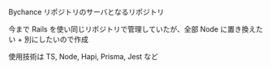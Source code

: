 Bychance リポジトリのサーバとなるリポジトリ

今まで Rails を使い同じリポジトリで管理していたが、全部 Node に置き換えたい + 別にしたいので作成

使用技術は TS, Node, Hapi, Prisma, Jest など
